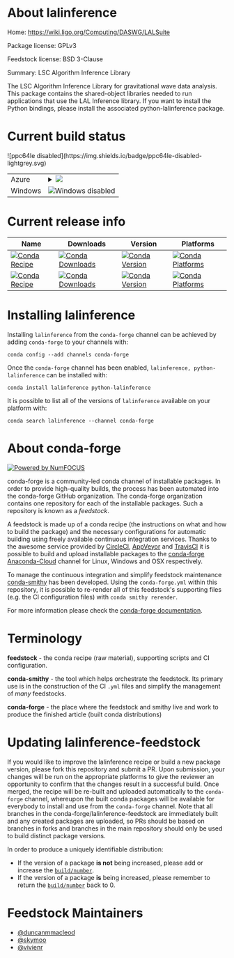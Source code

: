 About lalinference
==================

Home: https://wiki.ligo.org/Computing/DASWG/LALSuite

Package license: GPLv3

Feedstock license: BSD 3-Clause

Summary: LSC Algorithm Inference Library

The LSC Algorithm Inference Library for gravitational wave data analysis.
This package contains the shared-object libraries needed to run
applications that use the LAL Inference library.  If you want to install
the Python bindings, please install the associated python-lalinference
package.


Current build status
====================


<table>
    
  <tr>
    <td>Azure</td>
    <td>
      <details>
        <summary>
          <a href="https://dev.azure.com/conda-forge/feedstock-builds/_build/latest?definitionId=3992&branchName=master">
            <img src="https://dev.azure.com/conda-forge/feedstock-builds/_apis/build/status/lalinference-feedstock?branchName=master">
          </a>
        </summary>
        <table>
          <thead><tr><th>Variant</th><th>Status</th></tr></thead>
          <tbody><tr>
              <td>linux</td>
              <td>
                <a href="https://dev.azure.com/conda-forge/feedstock-builds/_build/latest?definitionId=3992&branchName=master">
                  <img src="https://dev.azure.com/conda-forge/feedstock-builds/_apis/build/status/lalinference-feedstock?branchName=master&jobName=linux&configuration=linux_" alt="variant">
                </a>
              </td>
            </tr><tr>
              <td>osx</td>
              <td>
                <a href="https://dev.azure.com/conda-forge/feedstock-builds/_build/latest?definitionId=3992&branchName=master">
                  <img src="https://dev.azure.com/conda-forge/feedstock-builds/_apis/build/status/lalinference-feedstock?branchName=master&jobName=osx&configuration=osx_" alt="variant">
                </a>
              </td>
            </tr>
          </tbody>
        </table>
      </details>
    </td>
  </tr>
  <tr>
    <td>Windows</td>
    <td>
      <img src="https://img.shields.io/badge/Windows-disabled-lightgrey.svg" alt="Windows disabled">
    </td>
  </tr>
![ppc64le disabled](https://img.shields.io/badge/ppc64le-disabled-lightgrey.svg)
</table>

Current release info
====================

| Name | Downloads | Version | Platforms |
| --- | --- | --- | --- |
| [![Conda Recipe](https://img.shields.io/badge/recipe-lalinference-green.svg)](https://anaconda.org/conda-forge/lalinference) | [![Conda Downloads](https://img.shields.io/conda/dn/conda-forge/lalinference.svg)](https://anaconda.org/conda-forge/lalinference) | [![Conda Version](https://img.shields.io/conda/vn/conda-forge/lalinference.svg)](https://anaconda.org/conda-forge/lalinference) | [![Conda Platforms](https://img.shields.io/conda/pn/conda-forge/lalinference.svg)](https://anaconda.org/conda-forge/lalinference) |
| [![Conda Recipe](https://img.shields.io/badge/recipe-python--lalinference-green.svg)](https://anaconda.org/conda-forge/python-lalinference) | [![Conda Downloads](https://img.shields.io/conda/dn/conda-forge/python-lalinference.svg)](https://anaconda.org/conda-forge/python-lalinference) | [![Conda Version](https://img.shields.io/conda/vn/conda-forge/python-lalinference.svg)](https://anaconda.org/conda-forge/python-lalinference) | [![Conda Platforms](https://img.shields.io/conda/pn/conda-forge/python-lalinference.svg)](https://anaconda.org/conda-forge/python-lalinference) |

Installing lalinference
=======================

Installing `lalinference` from the `conda-forge` channel can be achieved by adding `conda-forge` to your channels with:

```
conda config --add channels conda-forge
```

Once the `conda-forge` channel has been enabled, `lalinference, python-lalinference` can be installed with:

```
conda install lalinference python-lalinference
```

It is possible to list all of the versions of `lalinference` available on your platform with:

```
conda search lalinference --channel conda-forge
```


About conda-forge
=================

[![Powered by NumFOCUS](https://img.shields.io/badge/powered%20by-NumFOCUS-orange.svg?style=flat&colorA=E1523D&colorB=007D8A)](http://numfocus.org)

conda-forge is a community-led conda channel of installable packages.
In order to provide high-quality builds, the process has been automated into the
conda-forge GitHub organization. The conda-forge organization contains one repository
for each of the installable packages. Such a repository is known as a *feedstock*.

A feedstock is made up of a conda recipe (the instructions on what and how to build
the package) and the necessary configurations for automatic building using freely
available continuous integration services. Thanks to the awesome service provided by
[CircleCI](https://circleci.com/), [AppVeyor](https://www.appveyor.com/)
and [TravisCI](https://travis-ci.org/) it is possible to build and upload installable
packages to the [conda-forge](https://anaconda.org/conda-forge)
[Anaconda-Cloud](https://anaconda.org/) channel for Linux, Windows and OSX respectively.

To manage the continuous integration and simplify feedstock maintenance
[conda-smithy](https://github.com/conda-forge/conda-smithy) has been developed.
Using the ``conda-forge.yml`` within this repository, it is possible to re-render all of
this feedstock's supporting files (e.g. the CI configuration files) with ``conda smithy rerender``.

For more information please check the [conda-forge documentation](https://conda-forge.org/docs/).

Terminology
===========

**feedstock** - the conda recipe (raw material), supporting scripts and CI configuration.

**conda-smithy** - the tool which helps orchestrate the feedstock.
                   Its primary use is in the construction of the CI ``.yml`` files
                   and simplify the management of *many* feedstocks.

**conda-forge** - the place where the feedstock and smithy live and work to
                  produce the finished article (built conda distributions)


Updating lalinference-feedstock
===============================

If you would like to improve the lalinference recipe or build a new
package version, please fork this repository and submit a PR. Upon submission,
your changes will be run on the appropriate platforms to give the reviewer an
opportunity to confirm that the changes result in a successful build. Once
merged, the recipe will be re-built and uploaded automatically to the
`conda-forge` channel, whereupon the built conda packages will be available for
everybody to install and use from the `conda-forge` channel.
Note that all branches in the conda-forge/lalinference-feedstock are
immediately built and any created packages are uploaded, so PRs should be based
on branches in forks and branches in the main repository should only be used to
build distinct package versions.

In order to produce a uniquely identifiable distribution:
 * If the version of a package **is not** being increased, please add or increase
   the [``build/number``](https://conda.io/docs/user-guide/tasks/build-packages/define-metadata.html#build-number-and-string).
 * If the version of a package **is** being increased, please remember to return
   the [``build/number``](https://conda.io/docs/user-guide/tasks/build-packages/define-metadata.html#build-number-and-string)
   back to 0.

Feedstock Maintainers
=====================

* [@duncanmmacleod](https://github.com/duncanmmacleod/)
* [@skymoo](https://github.com/skymoo/)
* [@vivienr](https://github.com/vivienr/)

